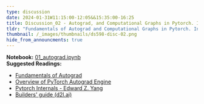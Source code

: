 ```yaml
---
type: discussion
date: 2024-01-31W11:15:00-12:05&&15:35:00-16:25
title: Discussion_02 - Autograd, and Computational Graphs in Pytorch. Intro to Model Building in Pytorch.
tldr: "Fundamentals of Autograd and Computational Graphs in Pytorch. Introduction to Defining a Neural Network in Pytorch (Basics)"
thumbnail: /_images/thumbnails/ds598-disc-02.png
hide_from_announcments: true
---
```

**Notebook:** [01_autograd.ipynb](https://github.com/DL4DS/sp2024_notebooks/blob/main/discussion/01_autograd.ipynb)    
**Suggested Readings:**
* [Fundamentals of Autograd](https://pytorch.org/tutorials/beginner/introyt/autogradyt_tutorial.html)
* [Overview of PyTorch Autograd Engine](https://pytorch.org/blog/overview-of-pytorch-autograd-engine/)
* [Pytorch Internals - Edward Z. Yang ](http://blog.ezyang.com/2019/05/pytorch-internals/)
* [Builders' guide (d2l.ai)](https://d2l.ai/chapter_builders-guide/index.html)